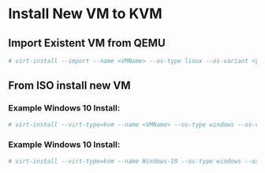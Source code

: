 # Install New VM to KVM
## Import Existent VM from QEMU
```bash 
# virt-install --import --name <VMName> --os-type linux --os-variant <you can search by $(osinfo-query os) command> --memory 2048 --vcpus 2 --cpu host --disk path=<target-vm-path>,format=qcow2,bus=virtio --network bridge=br0,model=virtio --graphics spice,listen=127.0.0.1 --noautoconsole
```

## From ISO install new VM

### Example Windows 10 Install:
```bash 
# virt-install --virt-type=kvm --name <VMName> --os-type windows --os-variant <you can search by $(osinfo-query os) command> --memory 4096 --vcpus 2 --cpu host --cdrom=<target-iso-path> --disk path=<target-vm-path>,size=40,bus=ide,format=qcow2 --network bridge=br0,model=virtio --graphics spice,listen=127.0.0.1 --noautoconsole
```

### Example Windows 10 Install:
```bash 
# virt-install --virt-type=kvm --name Windows-10 --os-type windows --os-variant win10 --memory 4096 --vcpus 2 --cpu host --cdrom=/var/lib/libvirt/isos/sysadmin/Win10_21H1_Spanish_x64.iso --disk path=/var/lib/libvirt/images/windows10.qcow,size=40,bus=ide,format=qcow2 --network bridge=br0,model=virtio --graphics spice,listen=127.0.0.1 --noautoconsole
```
